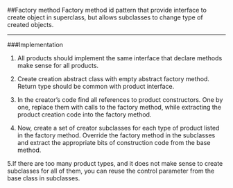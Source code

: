 ##Factory method
Factory method id pattern that provide interface to create object in superclass, but allows subclasses
to change type of created objects.

---
###Implementation

1. All products should implement the same interface that declare methods make sense for all products.
2. Create creation abstract class with empty abstract factory method. Return type should be common with product interface.
3. In the creator’s code find all references to product constructors. One by one, replace them with calls to the factory method, 
while extracting the product creation code into the factory method.   

4. Now, create a set of creator subclasses for each type of product listed in the factory method. 
Override the factory method in the subclasses and extract the appropriate bits of construction code from the base method.

5.If there are too many product types, and it does not make sense to create subclasses for all of them, 
you can reuse the control parameter from the base class in subclasses.
